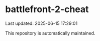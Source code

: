 # battlefront-2-cheat

Last updated: 2025-06-15 17:29:01

This repository is automatically maintained.
